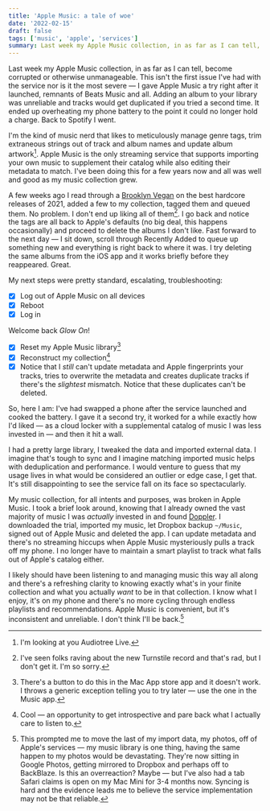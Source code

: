 ```yaml
---
title: 'Apple Music: a tale of woe'
date: '2022-02-15'
draft: false
tags: ['music', 'apple', 'services']
summary: Last week my Apple Music collection, in as far as I can tell, become corrupted or otherwise unmanageable. This isn't the first issue I've had with the service nor is it the most severe.
---
```


Last week my Apple Music collection, in as far as I can tell, become corrupted or otherwise unmanageable. This isn't the first issue I've had with the service nor is it the most severe — I gave Apple Music a try right after it launched, remnants of Beats Music and all.<!-- excerpt --> Adding an album to your library was unreliable and tracks would get duplicated if you tried a second time. It ended up overheating my phone battery to the point it could no longer hold a charge. Back to Spotify I went.

I'm the kind of music nerd that likes to meticulously manage genre tags, trim extraneous strings out of track and album names and update album artwork[^1]. Apple Music is the only streaming service that supports importing your own music to supplement their catalog while also editing their metadata to match. I've been doing this for a few years now and all was well and good as my music collection grew.

A few weeks ago I read through a [Brooklyn Vegan](https://brooklynvegan.com) on the best hardcore releases of 2021, added a few to my collection, tagged them and queued them. No problem. I don't end up liking all of them[^2]. I go back and notice the tags are all back to Apple's defaults (no big deal, this happens occasionally) and proceed to delete the albums I don't like. Fast forward to the next day — I sit down, scroll through Recently Added to queue up something new and everything is right back to where it was. I try deleting the same albums from the iOS app and it works briefly before they reappeared. Great.

My next steps were pretty standard, escalating, troubleshooting:

-   [x] Log out of Apple Music on all devices
-   [x] Reboot
-   [x] Log in

Welcome back _Glow On_!

-   [x] Reset my Apple Music library[^3]
-   [x] Reconstruct my collection[^4]
-   [x] Notice that I _still_ can't update metadata and Apple fingerprints your tracks, tries to overwrite the metadata and creates duplicate tracks if there's the _slightest_ mismatch. Notice that these duplicates can't be deleted.

So, here I am: I've had swapped a phone after the service launched and cooked the battery. I gave it a second try, it worked for a while exactly how I'd liked — as a cloud locker with a supplemental catalog of music I was less invested in — and then it hit a wall.

I had a pretty large library, I tweaked the data and imported external data. I imagine that's tough to sync and I imagine matching imported music helps with deduplication and performance. I would venture to guess that my usage lives in what would be considered an outlier or edge case, I get that. It's still disappointing to see the service fall on its face so spectacularly.

My music collection, for all intents and purposes, was broken in Apple Music. I took a brief look around, knowing that I already owned the vast majority of music I was _actually_ invested in and found [Doppler](http://brushedtype.co/doppler/). I downloaded the trial, imported my music, let Dropbox backup `~/Music`, signed out of Apple Music and deleted the app. I can update metadata and there's no streaming hiccups when Apple Music mysteriously pulls a track off my phone. I no longer have to maintain a smart playlist to track what falls out of Apple's catalog either.

I likely should have been listening to and managing music this way all along and there's a refreshing clarity to knowing exactly what's in your finite collection and what you actually _want_ to be in that collection. I know what I enjoy, it's on my phone and there's no more cycling through endless playlists and recommendations. Apple Music is convenient, but it's inconsistent and unreliable. I don't think I'll be back.[^5]

[^1]: I'm looking at you Audiotree Live.
[^2]: I've seen folks raving about the new Turnstile record and that's rad, but I don't get it. I'm so sorry.
[^3]: There's a button to do this in the Mac App store app and it doesn't work. I throws a generic exception telling you to try later — use the one in the Music app.
[^4]: Cool — an opportunity to get introspective and pare back what I actually care to listen to.
[^5]: This prompted me to move the last of my import data, my photos, off of Apple's services — my music library is one thing, having the same happen to my photos would be devastating. They're now sitting in Google Photos, getting mirrored to Dropbox and perhaps off to BackBlaze. Is this an overreaction? Maybe — but I've also had a tab Safari claims is open on my Mac Mini for 3-4 months now. Syncing is hard and the evidence leads me to believe the service implementation may not be that reliable.

